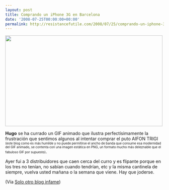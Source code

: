 ```yaml
---
layout: post
title: Comprando un iPhone 3G en Barcelona
date: '2008-07-25T00:00:00+00:00'
permalink: http://resistancefutile.com/2008/07/25/comprando-un-iphone-3g-en-barcelona/
---
```

<img src="http://resistancefutile.com/wp-content/aifontrifi.png" alt="" title="aifontrifi" width="500" height="288" class="alignnone size-full wp-image-1144" />

<strong>Hugo</strong> se ha currado un GIF animado que ilustra perfectísimamente la frustración que sentimos algunos al intentar comprar el puto AIFON TRIGI <FONT SIZE="-2">(este blog como es más humilde y no puede permitirse el ancho de banda que consume esa modernidad del GIF animado, se contenta con una imagen estática en PNG, un formato mucho más deleznable que el fabuloso GIF por supuesto)</FONT>.

Ayer fui a 3 distribuidores que caen cerca del curro y es flipante porque en los tres no tenían, no sabían cuando tendrían, etc y la misma cantinela de siempre, vuelva usted mañana o la semana que viene. Hay que joderse.

(Vía <a href="http://solo.infames.org/asi-que-quieres-comprar-un-iphone-3g-blanco-en-madrid/?gracias">Solo otro blog infame</a>)

